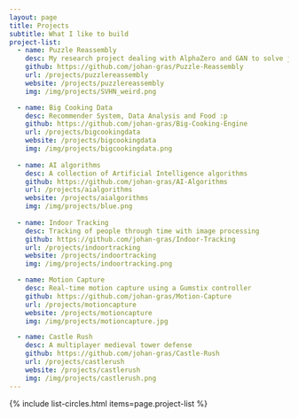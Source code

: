 ```yaml
---
layout: page
title: Projects
subtitle: What I like to build
project-list:
  - name: Puzzle Reassembly
    desc: My research project dealing with AlphaZero and GAN to solve jigsaw puzzle!
    github: https://github.com/johan-gras/Puzzle-Reassembly
    url: /projects/puzzlereassembly
    website: /projects/puzzlereassembly
    img: /img/projects/SVHN_weird.png

  - name: Big Cooking Data
    desc: Recommender System, Data Analysis and Food :p
    github: https://github.com/johan-gras/Big-Cooking-Engine
    url: /projects/bigcookingdata
    website: /projects/bigcookingdata
    img: /img/projects/bigcookingdata.png
  
  - name: AI algorithms
    desc: A collection of Artificial Intelligence algorithms
    github: https://github.com/johan-gras/AI-Algorithms
    url: /projects/aialgorithms
    website: /projects/aialgorithms
    img: /img/projects/blue.png
  
  - name: Indoor Tracking
    desc: Tracking of people through time with image processing
    github: https://github.com/johan-gras/Indoor-Tracking
    url: /projects/indoortracking
    website: /projects/indoortracking
    img: /img/projects/indoortracking.png

  - name: Motion Capture
    desc: Real-time motion capture using a Gumstix controller
    github: https://github.com/johan-gras/Motion-Capture
    url: /projects/motioncapture
    website: /projects/motioncapture
    img: /img/projects/motioncapture.jpg

  - name: Castle Rush
    desc: A multiplayer medieval tower defense
    github: https://github.com/johan-gras/Castle-Rush
    url: /projects/castlerush
    website: /projects/castlerush
    img: /img/projects/castlerush.png
---
```


<!--
This is a collection of some personal projects I've worked on that are easily viewable online. Anything that is not browser-friendly will not make the cut :( 
 Trouver une autre phrase -->

{% include list-circles.html items=page.project-list %}
